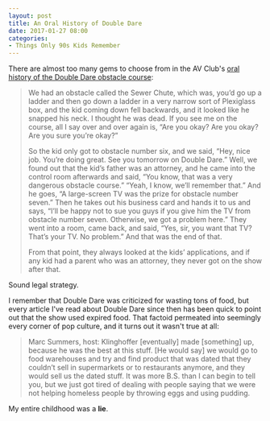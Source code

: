 ```yaml
---
layout: post
title: An Oral History of Double Dare
date: 2017-01-27 08:00
categories: 
- Things Only 90s Kids Remember
---
```


There are almost too many gems to choose from in the AV Club's [oral history of the Double Dare obstacle course](http://www.avclub.com/article/it-smelled-death-oral-history-double-dare-obstacle-245939):

> We had an obstacle called the Sewer Chute, which was, you’d go up a ladder and then go down a ladder in a very narrow sort of Plexiglass box, and the kid coming down fell backwards, and it looked like he snapped his neck. I thought he was dead. If you see me on the course, all I say over and over again is, “Are you okay? Are you okay? Are you sure you’re okay?”
> 
> So the kid only got to obstacle number six, and we said, “Hey, nice job. You’re doing great. See you tomorrow on Double Dare.” Well, we found out that the kid’s father was an attorney, and he came into the control room afterwards and said, “You know, that was a very dangerous obstacle course.” “Yeah, I know, we’ll remember that.” And he goes, “A large-screen TV was the prize for obstacle number seven.” Then he takes out his business card and hands it to us and says, “I’ll be happy not to sue you guys if you give him the TV from obstacle number seven. Otherwise, we got a problem here.” They went into a room, came back, and said, “Yes, sir, you want that TV? That’s your TV. No problem.” And that was the end of that.
> 
> From that point, they always looked at the kids’ applications, and if any kid had a parent who was an attorney, they never got on the show after that.

​Sound legal strategy. 

I remember that Double Dare was criticized for wasting tons of food, but every article I've read about Double Dare since then has been quick to point out that the show used expired food. That factoid permeated into seemingly every corner of pop culture, and it turns out it wasn't true at all:

> Marc Summers, host: Klinghoffer [eventually] made [something] up, because he was the best at this stuff. [He would say] we would go to food warehouses and try and find product that was dated that they couldn’t sell in supermarkets or to restaurants anymore, and they would sell us the dated stuff. It was more B.S. than I can begin to tell you, but we just got tired of dealing with people saying that we were not helping homeless people by throwing eggs and using pudding.

My entire childhood was a **lie**.
​